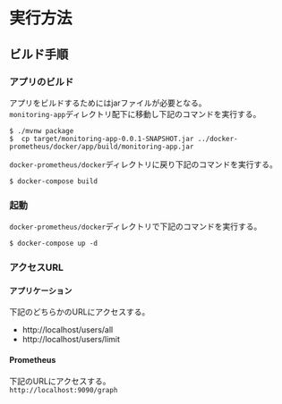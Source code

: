 # 実行方法

## ビルド手順
### アプリのビルド
アプリをビルドするためにはjarファイルが必要となる。  
`monitoring-app`ディレクトリ配下に移動し下記のコマンドを実行する。  

```
$ ./mvnw package
$  cp target/monitoring-app-0.0.1-SNAPSHOT.jar ../docker-prometheus/docker/app/build/monitoring-app.jar
```

`docker-prometheus/docker`ディレクトリに戻り下記のコマンドを実行する。

```
$ docker-compose build
```

### 起動
`docker-prometheus/docker`ディレクトリで下記のコマンドを実行する。

```
$ docker-compose up -d
```

### アクセスURL
#### アプリケーション
下記のどちらかのURLにアクセスする。

- http://localhost/users/all
- http://localhost/users/limit

#### Prometheus
下記のURLにアクセスする。  
`http://localhost:9090/graph`